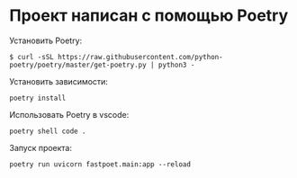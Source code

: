 # Проект написан c помощью Poetry

Установить Poetry:
```
$ curl -sSL https://raw.githubusercontent.com/python-poetry/poetry/master/get-poetry.py | python3 -
```

Установить зависимости:
```
poetry install
```

Использовать Poetry в vscode:
```
poetry shell code .
```

Запуск проекта:
```
poetry run uvicorn fastpoet.main:app --reload
```
